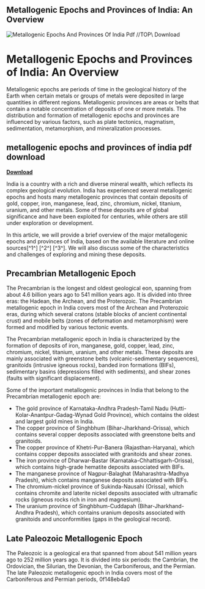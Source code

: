 ## Metallogenic Epochs and Provinces of India: An Overview

 
![Metallogenic Epochs And Provinces Of India Pdf //TOP\\ Download](https://i1.rgstatic.net/publication/330661361_Gold_mineralization_in_China_Metallogenic_provinces_deposit_types_and_tectonic_framework/links/5c4d2bbd299bf12be3e6877c/largepreview.png)

 
# Metallogenic Epochs and Provinces of India: An Overview
 
Metallogenic epochs are periods of time in the geological history of the Earth when certain metals or groups of metals were deposited in large quantities in different regions. Metallogenic provinces are areas or belts that contain a notable concentration of deposits of one or more metals. The distribution and formation of metallogenic epochs and provinces are influenced by various factors, such as plate tectonics, magmatism, sedimentation, metamorphism, and mineralization processes.
 
## metallogenic epochs and provinces of india pdf download


[**Download**](https://www.google.com/url?q=https%3A%2F%2Furloso.com%2F2tKCOK&sa=D&sntz=1&usg=AOvVaw3IkI8xoRrUJJHw-UK5qMyN)

 
India is a country with a rich and diverse mineral wealth, which reflects its complex geological evolution. India has experienced several metallogenic epochs and hosts many metallogenic provinces that contain deposits of gold, copper, iron, manganese, lead, zinc, chromium, nickel, titanium, uranium, and other metals. Some of these deposits are of global significance and have been exploited for centuries, while others are still under exploration or development.
 
In this article, we will provide a brief overview of the major metallogenic epochs and provinces of India, based on the available literature and online sources[^1^] [^2^] [^3^]. We will also discuss some of the characteristics and challenges of exploring and mining these deposits.
 
## Precambrian Metallogenic Epoch
 
The Precambrian is the longest and oldest geological eon, spanning from about 4.6 billion years ago to 541 million years ago. It is divided into three eras: the Hadean, the Archean, and the Proterozoic. The Precambrian metallogenic epoch in India covers most of the Archean and Proterozoic eras, during which several cratons (stable blocks of ancient continental crust) and mobile belts (zones of deformation and metamorphism) were formed and modified by various tectonic events.
 
The Precambrian metallogenic epoch in India is characterized by the formation of deposits of iron, manganese, gold, copper, lead, zinc, chromium, nickel, titanium, uranium, and other metals. These deposits are mainly associated with greenstone belts (volcanic-sedimentary sequences), granitoids (intrusive igneous rocks), banded iron formations (BIFs), sedimentary basins (depressions filled with sediments), and shear zones (faults with significant displacement).
 
Some of the important metallogenic provinces in India that belong to the Precambrian metallogenic epoch are:
 
- The gold province of Karnataka-Andhra Pradesh-Tamil Nadu (Hutti-Kolar-Anantpur-Gadag-Wynad Gold Province), which contains the oldest and largest gold mines in India.
- The copper province of Singhbhum (Bihar-Jharkhand-Orissa), which contains several copper deposits associated with greenstone belts and granitoids.
- The copper province of Khetri-Pur-Banera (Rajasthan-Haryana), which contains copper deposits associated with granitoids and shear zones.
- The iron province of Dharwar-Bastar (Karnataka-Chhattisgarh-Orissa), which contains high-grade hematite deposits associated with BIFs.
- The manganese province of Nagpur-Balaghat (Maharashtra-Madhya Pradesh), which contains manganese deposits associated with BIFs.
- The chromium-nickel province of Sukinda-Nausahi (Orissa), which contains chromite and laterite nickel deposits associated with ultramafic rocks (igneous rocks rich in iron and magnesium).
- The uranium province of Singhbhum-Cuddapah (Bihar-Jharkhand-Andhra Pradesh), which contains uranium deposits associated with granitoids and unconformities (gaps in the geological record).

## Late Paleozoic Metallogenic Epoch
 
The Paleozoic is a geological era that spanned from about 541 million years ago to 252 million years ago. It is divided into six periods: the Cambrian, the Ordovician, the Silurian, the Devonian, the Carboniferous, and the Permian. The late Paleozoic metallogenic epoch in India covers most of the Carboniferous and Permian periods,
 0f148eb4a0
